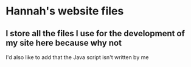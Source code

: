 <h1>Hannah's website files</h1>
<h2>I store all the files I use for the development of my site here because why not</h2>
<p> I'd also like to add that the Java script isn't written by me </p>
